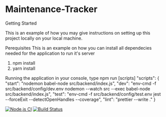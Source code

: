 # Maintenance-Tracker

Getting Started

This is an example of how you may give instructions on setting up this project locally on your local machine.

Perequisites
  This is an example on how you can install all dependecies needed for the application to run it's server
  1. npm install
  2. yarn install

Running the application
  in your console, type npm run [scripts]
      "scripts": {
        "start": "nodemon babel-node src/backend/index.js",
        "dev": "env-cmd -f src/backend/config/dev.env nodemon --watch src --exec babel-node src/backend/index.js",
        "test": "env-cmd -f src/backend/config/test.env  jest --forceExit --detectOpenHandles --coverage",
        "lint": "prettier --write ."
    }

[![Node.js CI](https://github.com/don336/Maintenance-Tracker/actions/workflows/node.js.yml/badge.svg)](https://github.com/don336/Maintenance-Tracker/actions/workflows/node.js.yml)
[![Build Status](https://app.travis-ci.com/don336/Maintenance-Tracker.svg?branch=main)](https://travis-ci.org/don336/chip8)

